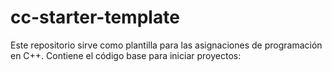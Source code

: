 # cc-starter-template
Este repositorio sirve como plantilla para las asignaciones de programación en C++. Contiene el código base para iniciar proyectos:

